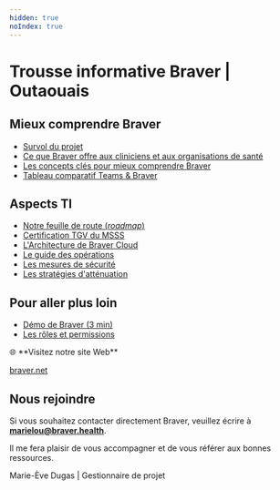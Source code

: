 ```yaml
---
hidden: true
noIndex: true
---
```


# Trousse informative Braver | Outaouais

## Mieux comprendre Braver

- [Survol du projet](https://braverhq.sharepoint.com/:b:/s/ModeleTrousseBraver/EcbbfeN5kdZNqSmBuL5ptmIBMASbDdF4O7BfpIwH9PkeGw?e=USHzw7)
- [Ce que Braver offre aux cliniciens et aux organisations de santé](https://braverhq.sharepoint.com/:b:/s/ModeleTrousseBraver/ERYMKrP57zlKqVsdSSQDXi4By20vcSChyJ9wS1oG7ZQfmw?e=s4ksxe)
- [Les concepts clés pour mieux comprendre Braver](https://braverhq.sharepoint.com/:b:/s/ModeleTrousseBraver/EVegGeNro8lDuDiI2MRJdCkBqZpr-IgM0p8n9-IbCIS_jA?e=cgzvat)
- [Tableau comparatif Teams & Braver](https://braverhq.sharepoint.com/:b:/s/ModeleTrousseBraver/EQoJwwlBniNFr7LPZDwPZtgBP1Fe76RxnvwrJL3nHwmV3w?e=BKhfr9)

## Aspects TI

- [Notre feuille de route (*roadmap*)](https://braverhq.sharepoint.com/:b:/s/ModeleTrousseBraver/ETRBldgY1nZLgNBz2rr1baMBA1IcdSZbt6pXSwAmP1xdXg?e=bQIEw5)
- [Certification TGV du MSSS](https://braverhq.sharepoint.com/:b:/s/ModeleTrousseBraver/ERqFOEsScklKnBT8TuttDwwBJmutdRONZwmGDvmWuRCPyA?e=QULbxZ)
- [L'Architecture de Braver Cloud](https://braverhq.sharepoint.com/:b:/s/ModeleTrousseBraver/EXuywBmzGB9Isa6SEoB8elkBbOBPxQ09z8xN6P0zEgD4_w?e=Im6lju)
- [Le guide des opérations](https://braverhq.sharepoint.com/:b:/s/ModeleTrousseBraver/ESJXCXf3_khFuYB-nTvZezABS6RU7E1X5d8GggLCU5Mriw?e=KT2wga)
- [Les mesures de sécurité](https://braverhq.sharepoint.com/:b:/s/ModeleTrousseBraver/EZAeo4TsaIRAnJ3ATb3GWi4BCtKujueOD8heQM-D4x9Ekw?e=uulDAR)
- [Les stratégies d'atténuation](https://braverhq.sharepoint.com/:b:/s/ModeleTrousseBraver/EZdkrDMnSSRDl7hhn1LH8qsBIDIwwbDD8mCDUfzsQZoxPA?e=4cGQwI)

## Pour aller plus loin

- [Démo de Braver (3 min)](https://braverhq.sharepoint.com/:v:/s/ModeleTrousseBraver/ERoHUE-TwoFMnEZfZQxW0EEBEakx9NbMELvL4VKL2bGf2g?e=RQvqiN)
- [Les rôles et permissions](https://braverhq.sharepoint.com/:b:/s/ModeleTrousseBraver/EXDTy8LYnTtFmVZZsZ6orRUBsJkgxRuw1WJPvm5WSG4WPw?e=V0lNu3)

<aside>
🌐 **Visitez notre site Web**

[braver.net](https://www.braver.net/fr/)

</aside>

## Nous rejoindre

Si vous souhaitez contacter directement Braver, veuillez écrire à **marielou@braver.health**. 

Il me fera plaisir de vous accompagner et de vous référer aux bonnes ressources.

Marie-Ève Dugas | Gestionnaire de projet